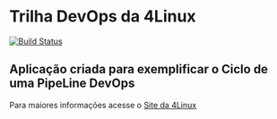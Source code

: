 # Trilha DevOps da 4Linux

<!-- Altere a Flag abaixo com sua URL do Travis -->
[![Build Status](https://travis-ci.org/leokp2000/DevOpsLab-HelloWorld.svg?branch=master)](https://travis-ci.org/leokp2000/DevOpsLab-HelloWorld)




## Aplicação criada para exemplificar o Ciclo de uma PipeLine DevOps


Para maiores informações acesse o [Site da 4Linux](https://www.4linux.com.br/cursos/devops)
